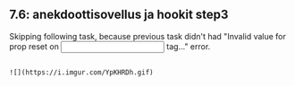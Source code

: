 ## 7.6: anekdoottisovellus ja hookit step3

Skipping following task, because previous task didn't had "Invalid value for prop reset on <input> tag..." error.

```

![](https://i.imgur.com/YpKHRDh.gif)

```
